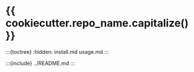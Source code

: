 # {{ cookiecutter.repo_name.capitalize() }}

:::{toctree}
:hidden:
install.md
usage.md
:::

:::{include} ../README.md
:::
